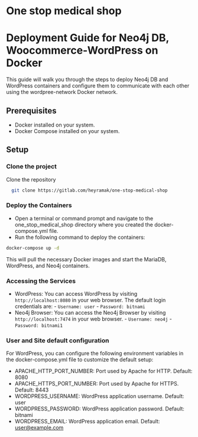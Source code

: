 # One stop medical shop
# Deployment Guide for Neo4j DB, Woocommerce-WordPress on Docker

This guide will walk you through the steps to deploy Neo4j DB and WordPress containers and configure them to communicate with each other using the wordpree-network Docker network.

## Prerequisites
- Docker installed on your system.
- Docker Compose installed on your system.

## Setup

### Clone the project

Clone the repository
```bash
  git clone https://gitlab.com/heyramak/one-stop-medical-shop
```
### Deploy the Containers

- Open a terminal or command prompt and navigate to the one_stop_medical_shop directory where you created the docker-compose.yml file.
- Run the following command to deploy the containers:
```bash
docker-compose up -d
```
This will pull the necessary Docker images and start the MariaDB, WordPress, and Neo4j containers.
### Accessing the Services 
- WordPress: You can access WordPress by visiting ```http://localhost:8080``` in your web browser. The default login credentials are:
      - ```Username: user```
      - ```Password: bitnami```
- Neo4j Browser: You can access the Neo4j Browser by visiting ```http://localhost:7474``` in your web browser.
      - ```Username: neo4j```
      - ```Password: bitnami1```
  
### User and Site default configuration
For WordPress, you can configure the following environment variables in the docker-compose.yml file to customize the default setup:
- APACHE_HTTP_PORT_NUMBER: Port used by Apache for HTTP. Default: 8080
- APACHE_HTTPS_PORT_NUMBER: Port used by Apache for HTTPS. Default: 8443
- WORDPRESS_USERNAME: WordPress application username. Default: user
- WORDPRESS_PASSWORD: WordPress application password. Default: bitnami
- WORDPRESS_EMAIL: WordPress application email. Default: user@example.com
